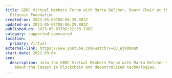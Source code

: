 ```yaml
---
title: GBBC Virtual Members Forum with Marta Belcher, Board Chair at the
  Filecoin Foundation
created-on: 2023-05-03T08:06:29.883Z
updated-on: 2023-05-03T08:06:29.883Z
published-on: 2023-05-03T08:22:38.798Z
category: supported-sponsored
location:
  primary: Virtual
external-link: https://www.youtube.com/watch?v=LU_WjU0mUuM
start-date: 2021-03-04
seo:
  description: Join the GBBC Virtual Members Forum with Marta Belcher to learn
    about the latest in blockchain and decentralized technologies.
---
```

